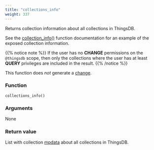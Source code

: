 ```yaml
---
title: "collections_info"
weight: 337
---
```


Returns collection information about all collections in ThingsDB.

See the [collection_info()](../../thingsdb-api/collection_info) function documentation for an example of the exposed collection information.

{{% notice note %}}
If the user has no **CHANGE** permissions on the `@thingsdb` scope, then only the collections where
the user has at least **QUERY** privileges are included in the result.
{{% /notice %}}

This function does *not* generate a [change](../../overview/changes).

### Function

`collections_info()`

### Arguments

None

### Return value

List with collection [mpdata](../../data-types/mpdata)  about all collections in ThingsDB.
